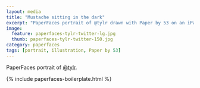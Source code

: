 ```yaml
---
layout: media
title: "Mustache sitting in the dark"
excerpt: "PaperFaces portrait of @tylr drawn with Paper by 53 on an iPad."
image: 
  feature: paperfaces-tylr-twitter-lg.jpg
  thumb: paperfaces-tylr-twitter-150.jpg
category: paperfaces
tags: [portrait, illustration, Paper by 53]
---
```


PaperFaces portrait of [@tylr](http://twitter.com/tylr).

{% include paperfaces-boilerplate.html %}